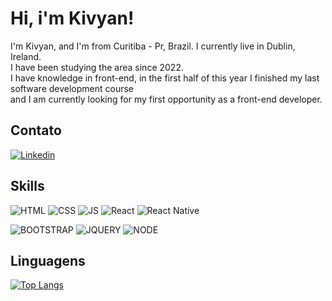 # Hi, i'm Kivyan! 

I'm Kivyan, and I'm from Curitiba - Pr, Brazil. I currently live in Dublin, Ireland.  
I have been studying the area since 2022.  
I have knowledge in front-end, in the first half of this year I finished my last software development course  
and I am currently looking for my first opportunity as a front-end developer.

## Contato 
[![Linkedin](https://img.shields.io/badge/LinkedIn-0077B5?style=for-the-badge&logo=linkedin&logoColor=white)](https://www.linkedin.com/in/karolayny-kivyan-de-avila-a8093253/)

## Skills 
![HTML](https://img.shields.io/badge/HTML5-E34F26?style=for-the-badge&logo=html5&logoColor=white)
![CSS](https://img.shields.io/badge/CSS3-1572B6?style=for-the-badge&logo=css3&logoColor=white)
![JS](https://img.shields.io/badge/JavaScript-323330?style=for-the-badge&logo=javascript&logoColor=F7DF1E)
![React](https://img.shields.io/badge/react-%2320232a.svg?style=for-the-badge&logo=react&logoColor=%2361DAFB)
![React Native](https://img.shields.io/badge/react_native-%2320232a.svg?style=for-the-badge&logo=react&logoColor=%2361DAFB)


![BOOTSTRAP](https://img.shields.io/badge/Bootstrap-563D7C?style=for-the-badge&logo=bootstrap&logoColor=white)
![JQUERY](https://img.shields.io/badge/jQuery-0769AD?style=for-the-badge&logo=jquery&logoColor=white)
![NODE](https://img.shields.io/badge/Node.js-43853D?style=for-the-badge&logo=node.js&logoColor=white)


## Linguagens
[![Top Langs](https://github-readme-stats.vercel.app/api/top-langs/?username=anuraghazra&layout=donut)](https://github.com/Kivyan)
